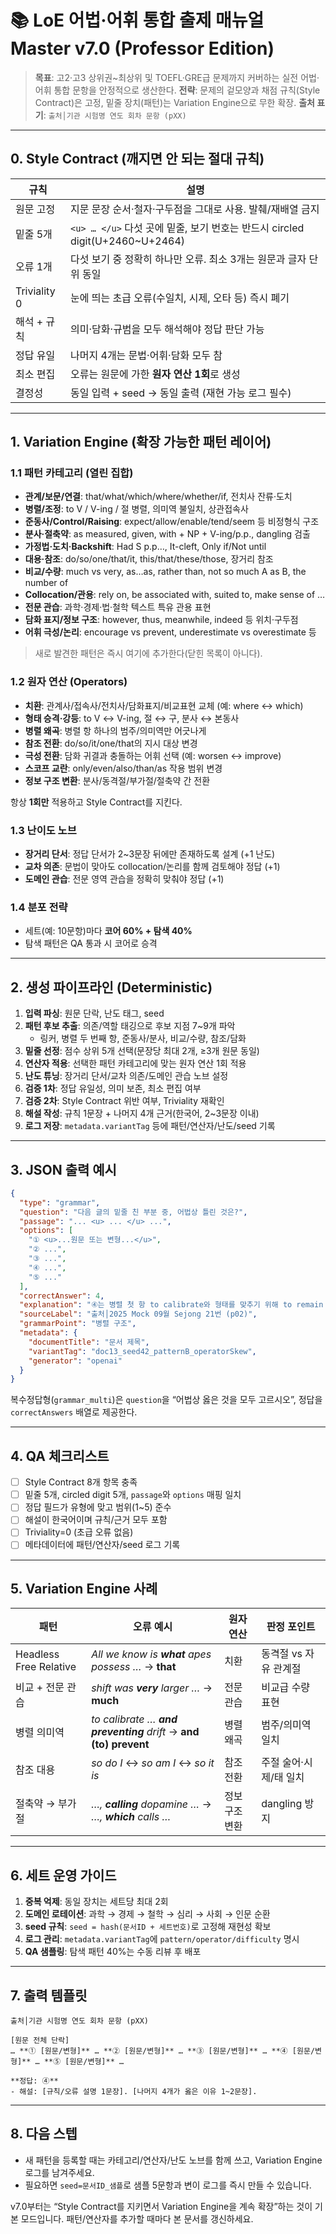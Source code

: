 # 📚 LoE 어법·어휘 통합 출제 매뉴얼 Master v7.0 (Professor Edition)

> **목표**: 고2·고3 상위권~최상위 및 TOEFL·GRE급 문제까지 커버하는 실전 어법·어휘 통합 문항을 안정적으로 생산한다.
> **전략**: 문제의 겉모양과 채점 규칙(Style Contract)은 고정, 밑줄 장치(패턴)는 Variation Engine으로 무한 확장.
> **출처 표기**: `출처│기관 시험명 연도 회차 문항 (pXX)`

---

## 0. Style Contract (깨지면 안 되는 절대 규칙)

| 규칙 | 설명 |
|------|------|
| 원문 고정 | 지문 문장 순서·철자·구두점을 그대로 사용. 발췌/재배열 금지 |
| 밑줄 5개 | `<u> … </u>` 다섯 곳에 밑줄, 보기 번호는 반드시 circled digit(U+2460~U+2464) |
| 오류 1개 | 다섯 보기 중 정확히 하나만 오류. 최소 3개는 원문과 글자 단위 동일 |
| Triviality 0 | 눈에 띄는 초급 오류(수일치, 시제, 오타 등) 즉시 폐기 |
| 해석 + 규칙 | 의미·담화·규범을 모두 해석해야 정답 판단 가능 |
| 정답 유일 | 나머지 4개는 문법·어휘·담화 모두 참 |
| 최소 편집 | 오류는 원문에 가한 **원자 연산 1회**로 생성 |
| 결정성 | 동일 입력 + seed → 동일 출력 (재현 가능 로그 필수) |

---

## 1. Variation Engine (확장 가능한 패턴 레이어)

### 1.1 패턴 카테고리 (열린 집합)

* **관계/보문/연결**: that/what/which/where/whether/if, 전치사 잔류·도치
* **병렬/조정**: to V / V-ing / 절 병렬, 의미역 불일치, 상관접속사
* **준동사/Control/Raising**: expect/allow/enable/tend/seem 등 비정형식 구조
* **분사·절축약**: as measured, given, with + NP + V-ing/p.p., dangling 검출
* **가정법·도치·Backshift**: Had S p.p…, It-cleft, Only if/Not until
* **대용·참조**: do/so/one/that/it, this/that/these/those, 장거리 참조
* **비교/수량**: much vs very, as…as, rather than, not so much A as B, the number of
* **Collocation/관용**: rely on, be associated with, suited to, make sense of …
* **전문 관습**: 과학·경제·법·철학 텍스트 특유 관용 표현
* **담화 표지/정보 구조**: however, thus, meanwhile, indeed 등 위치·구두점
* **어휘 극성/논리**: encourage vs prevent, underestimate vs overestimate 등

> 새로 발견한 패턴은 즉시 여기에 추가한다(닫힌 목록이 아니다).

### 1.2 원자 연산 (Operators)

* **치환**: 관계사/접속사/전치사/담화표지/비교표현 교체 (예: where ↔ which)
* **형태 승격·강등**: to V ↔ V-ing, 절 ↔ 구, 분사 ↔ 본동사
* **병렬 왜곡**: 병렬 항 하나의 범주/의미역만 어긋나게
* **참조 전환**: do/so/it/one/that의 지시 대상 변경
* **극성 전환**: 담화 귀결과 충돌하는 어휘 선택 (예: worsen ↔ improve)
* **스코프 교란**: only/even/also/than/as 작용 범위 변경
* **정보 구조 변환**: 분사/동격절/부가절/절축약 간 전환

항상 **1회만** 적용하고 Style Contract를 지킨다.

### 1.3 난이도 노브

* **장거리 단서**: 정답 단서가 2~3문장 뒤에만 존재하도록 설계 (+1 난도)
* **교차 의존**: 문법이 맞아도 collocation/논리를 함께 검토해야 정답 (+1)
* **도메인 관습**: 전문 영역 관습을 정확히 맞춰야 정답 (+1)

### 1.4 분포 전략

* 세트(예: 10문항)마다 **코어 60% + 탐색 40%**
* 탐색 패턴은 QA 통과 시 코어로 승격

---

## 2. 생성 파이프라인 (Deterministic)

1. **입력 파싱**: 원문 단락, 난도 태그, seed
2. **패턴 후보 추출**: 의존/역할 태깅으로 후보 지점 7~9개 파악
   - 링커, 병렬 두 번째 항, 준동사/분사, 비교/수량, 참조/담화
3. **밑줄 선정**: 점수 상위 5개 선택(문장당 최대 2개, ≥3개 원문 동일)
4. **연산자 적용**: 선택한 패턴 카테고리에 맞는 원자 연산 1회 적용
5. **난도 튜닝**: 장거리 단서/교차 의존/도메인 관습 노브 설정
6. **검증 1차**: 정답 유일성, 의미 보존, 최소 편집 여부
7. **검증 2차**: Style Contract 위반 여부, Triviality 재확인
8. **해설 작성**: 규칙 1문장 + 나머지 4개 근거(한국어, 2~3문장 이내)
9. **로그 저장**: `metadata.variantTag` 등에 패턴/연산자/난도/seed 기록

---

## 3. JSON 출력 예시

```json
{
  "type": "grammar",
  "question": "다음 글의 밑줄 친 부분 중, 어법상 틀린 것은?",
  "passage": "... <u> ... </u> ...",
  "options": [
    "① <u>...원문 또는 변형...</u>",
    "② ...",
    "③ ...",
    "④ ...",
    "⑤ ..."
  ],
  "correctAnswer": 4,
  "explanation": "④는 병렬 첫 항 to calibrate와 형태를 맞추기 위해 to remain engaged 여야 합니다. 나머지 보기들은 원문과 의미·형식이 모두 일치합니다.",
  "sourceLabel": "출처│2025 Mock 09월 Sejong 21번 (p02)",
  "grammarPoint": "병렬 구조",
  "metadata": {
    "documentTitle": "문서 제목",
    "variantTag": "doc13_seed42_patternB_operatorSkew",
    "generator": "openai"
  }
}
```

복수정답형(`grammar_multi`)은 `question`을 “어법상 옳은 것을 모두 고르시오”, 정답을 `correctAnswers` 배열로 제공한다.

---

## 4. QA 체크리스트

- [ ] Style Contract 8개 항목 충족
- [ ] 밑줄 5개, circled digit 5개, `passage`와 `options` 매핑 일치
- [ ] 정답 필드가 유형에 맞고 범위(1~5) 준수
- [ ] 해설이 한국어이며 규칙/근거 모두 포함
- [ ] Triviality=0 (초급 오류 없음)
- [ ] 메타데이터에 패턴/연산자/seed 로그 기록

---

## 5. Variation Engine 사례

| 패턴 | 오류 예시 | 원자 연산 | 판정 포인트 |
|------|-----------|-----------|--------------|
| Headless Free Relative | *All we know is **what** apes possess …* → **that** | 치환 | 동격절 vs 자유 관계절 |
| 비교 + 전문 관습 | *shift was **very** larger …* → **much** | 전문 관습 | 비교급 수량 표현 |
| 병렬 의미역 | *to calibrate … **and preventing** drift* → **and (to) prevent** | 병렬 왜곡 | 범주/의미역 일치 |
| 참조 대용 | *so do I* ↔ *so am I* ↔ *so it is* | 참조 전환 | 주절 술어·시제/태 일치 |
| 절축약 → 부가절 | *…, **calling** dopamine …* → *…, **which** calls …* | 정보 구조 변환 | dangling 방지 |

---

## 6. 세트 운영 가이드

1. **중복 억제**: 동일 장치는 세트당 최대 2회
2. **도메인 로테이션**: 과학 → 경제 → 철학 → 심리 → 사회 → 인문 순환
3. **seed 규칙**: `seed = hash(문서ID + 세트번호)`로 고정해 재현성 확보
4. **로그 관리**: `metadata.variantTag`에 `pattern/operator/difficulty` 명시
5. **QA 샘플링**: 탐색 패턴 40%는 수동 리뷰 후 배포

---

## 7. 출력 템플릿

```
출처│기관 시험명 연도 회차 문항 (pXX)

[원문 전체 단락]
… **① [원문/변형]** … **② [원문/변형]** … **③ [원문/변형]** … **④ [원문/변형]** … **⑤ [원문/변형]** …

**정답: ④**
- 해설: [규칙/오류 설명 1문장]. [나머지 4개가 옳은 이유 1~2문장].
```

---

## 8. 다음 스텝

* 새 패턴을 등록할 때는 카테고리/연산자/난도 노브를 함께 쓰고, Variation Engine 로그를 남겨주세요.
* 필요하면 `seed=문서ID_샘플`로 샘플 5문항과 변이 로그를 즉시 만들 수 있습니다.

v7.0부터는 “Style Contract를 지키면서 Variation Engine을 계속 확장”하는 것이 기본 모드입니다. 패턴/연산자를 추가할 때마다 본 문서를 갱신하세요.
